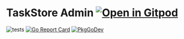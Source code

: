 # TaskStore Admin <a href="https://gitpod.io/#https://github.com/gouniverse/taskstoreadmin" style="float:right:"><img src="https://gitpod.io/button/open-in-gitpod.svg" alt="Open in Gitpod" loading="lazy"></a>

![tests](https://github.com/gouniverse/taskstoreadmin/workflows/tests/badge.svg)
[![Go Report Card](https://goreportcard.com/badge/github.com/gouniverse/taskstoreadmin)](https://goreportcard.com/report/github.com/gouniverse/taskstoreadmin)
[![PkgGoDev](https://pkg.go.dev/badge/github.com/gouniverse/taskstoreadmin)](https://pkg.go.dev/github.com/gouniverse/taskstoreadmin)
